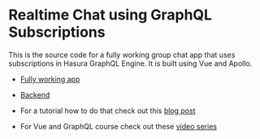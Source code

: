 # Realtime Chat using GraphQL Subscriptions

This is the source code for a fully working group chat app that uses subscriptions in Hasura GraphQL Engine. It is built using Vue and Apollo.

- [Fully working app](https://realtime-chat-vue.hasura.app)
- [Backend](https://realtime-chat.demo.hasura.app/console)

- For a tutorial how to do that check out this [blog post](https://dev.to/hasurahq/realtime-chat-app-with-vue-and-hasura-202h)
- For Vue and GraphQL course check out these [video series](https://dev.to/hasurahq/vue-and-graphql-with-hasura-video-course-3mpp)

